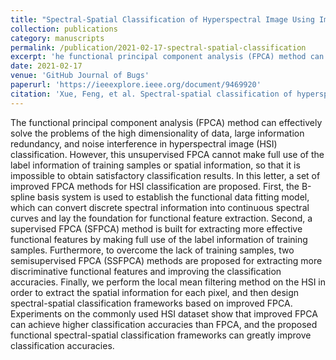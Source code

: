 ```yaml
---
title: "Spectral-Spatial Classification of Hyperspectral Image Using Improved Functional Principal Component Analysis"
collection: publications
category: manuscripts
permalink: /publication/2021-02-17-spectral-spatial-classification
excerpt: 'he functional principal component analysis (FPCA) method can effectively solve the problems of the high dimensionality of data, large information redundancy, and noise interference in hyperspectral image (HSI) classification. However, this unsupervised FPCA cannot make full use of the label information of training samples or spatial information, so that it is impossible to obtain satisfactory classification results. In this letter, a set of improved FPCA methods for HSI classification are proposed'
date: 2021-02-17
venue: 'GitHub Journal of Bugs'
paperurl: 'https://ieeexplore.ieee.org/document/9469920'
citation: 'Xue, Feng, et al. Spectral-spatial classification of hyperspectral image using improved functional principal component analysis. IEEE Geoscience and Remote Sensing Letters 19 (2021): 1-5.'
---
```


The functional principal component analysis (FPCA) method can effectively solve the problems of the high dimensionality of data, large information redundancy, and noise interference in hyperspectral image (HSI) classification. However, this unsupervised FPCA cannot make full use of the label information of training samples or spatial information, so that it is impossible to obtain satisfactory classification results. In this letter, a set of improved FPCA methods for HSI classification are proposed. First, the B-spline basis system is used to establish the functional data fitting model, which can convert discrete spectral information into continuous spectral curves and lay the foundation for functional feature extraction. Second, a supervised FPCA (SFPCA) method is built for extracting more effective functional features by making full use of the label information of training samples. Furthermore, to overcome the lack of training samples, two semisupervised FPCA (SSFPCA) methods are proposed for extracting more discriminative functional features and improving the classification accuracies. Finally, we perform the local mean filtering method on the HSI in order to extract the spatial information for each pixel, and then design spectral-spatial classification frameworks based on improved FPCA. Experiments on the commonly used HSI dataset show that improved FPCA can achieve higher classification accuracies than FPCA, and the proposed functional spectral-spatial classification frameworks can greatly improve classification accuracies.

